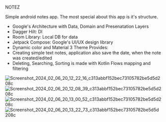 NOTEZ

Simple android notes app. The most special about this app is it's structure. 
- Google's Architecture with Data, Domain and Presenatation Layers
- Dagger Hilt: DI
- Room Library: Local DB for data
- Jetpack Compose: Google's UI/UX design library
- Dynamic color and Material 3 Theme
Provides:
- Creating simple text notes, application also save the date, when the note was created/edited
- Deleting, Searching, Sorting is made with Kotlin Flows mapping and filtering

![Screenshot_2024_02_06_20_12_22_16_c313abbf152bec73105782be5d5d208c](https://github.com/aksl1e/Notez/assets/135560291/6f07281e-a95f-4118-a85e-c844d050caf3)
![Screenshot_2024_02_06_20_12_08_39_c313abbf152bec73105782be5d5d208c](https://github.com/aksl1e/Notez/assets/135560291/9e2fbe2c-01ac-4c39-9747-db43fe6ce1b4)
![Screenshot_2024_02_06_20_13_00_52_c313abbf152bec73105782be5d5d208c](https://github.com/aksl1e/Notez/assets/135560291/73e12af3-36ac-4873-b9b0-3ae5a24410b0)
![Screenshot_2024_02_06_20_13_22_73_c313abbf152bec73105782be5d5d208c](https://github.com/aksl1e/Notez/assets/135560291/2b9f941d-e455-4a7e-91f0-fc93f9ad831a)

  
